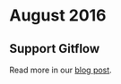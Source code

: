# August 2016

## Support Gitflow

Read more in our [blog post](https://platform.sh/2016/08/gitflow-is-now-supported/).